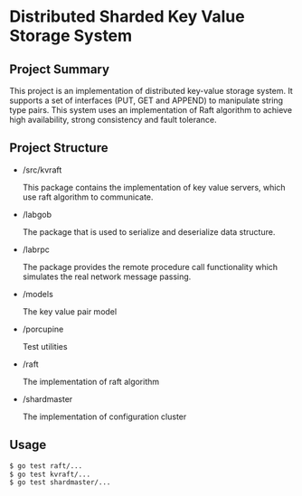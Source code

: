 # Distributed Sharded Key Value Storage System

## Project Summary
This project is an implementation of distributed key-value storage system. It supports a set of interfaces (PUT, GET and APPEND) to manipulate string type pairs. This system uses an implementation of Raft algorithm to achieve high availability, strong consistency and fault tolerance.

## Project Structure

* /src/kvraft

    This package contains the implementation of key value servers, which use raft algorithm to communicate.

* /labgob

    The package that is used to serialize and deserialize data structure.

* /labrpc

    The package provides the remote procedure call functionality which simulates the real network message passing.

* /models

    The key value pair model

* /porcupine

    Test utilities

* /raft

    The implementation of raft algorithm

* /shardmaster

    The implementation of configuration cluster

## Usage
```bash
$ go test raft/...
$ go test kvraft/...
$ go test shardmaster/...
```